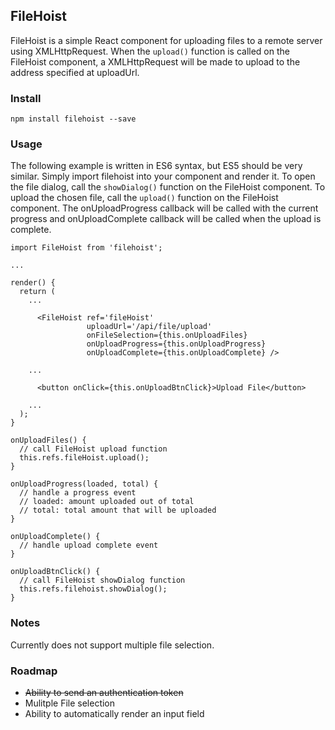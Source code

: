 ## FileHoist

FileHoist is a simple React component for uploading files to a remote server using XMLHttpRequest. When the `upload()` function is called on the FileHoist component, a XMLHttpRequest will be made to upload to the address specified at uploadUrl.

### Install
```
npm install filehoist --save 
```

### Usage
The following example is written in ES6 syntax, but ES5 should be very similar.
Simply import filehoist into your component and render it.
To open the file dialog, call the `showDialog()` function on the FileHoist component.
To upload the chosen file, call the `upload()` function on the FileHoist component.
The onUploadProgress callback will be called with the current progress and onUploadComplete callback will be called when the upload is complete.
```
import FileHoist from 'filehoist';

...

render() {
  return (
    ...

      <FileHoist ref='fileHoist'
                 uploadUrl='/api/file/upload'
                 onFileSelection={this.onUploadFiles}
                 onUploadProgress={this.onUploadProgress}
                 onUploadComplete={this.onUploadComplete} />

    ...

      <button onClick={this.onUploadBtnClick}>Upload File</button>
    
    ...
  );
}

onUploadFiles() {
  // call FileHoist upload function
  this.refs.fileHoist.upload();
}

onUploadProgress(loaded, total) {
  // handle a progress event
  // loaded: amount uploaded out of total
  // total: total amount that will be uploaded
}

onUploadComplete() {
  // handle upload complete event
}

onUploadBtnClick() {
  // call FileHoist showDialog function
  this.refs.filehoist.showDialog();
}
```

### Notes
Currently does not support multiple file selection.

### Roadmap
- ~~Ability to send an authentication token~~
- Mulitple File selection
- Ability to automatically render an input field
